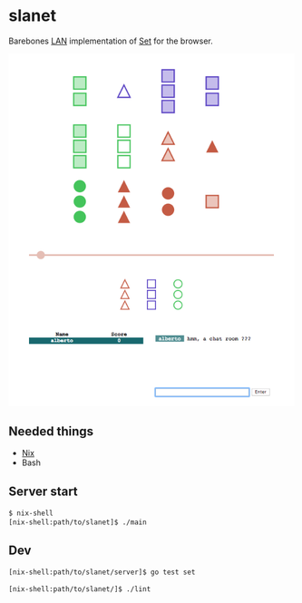 # slanet

Barebones [LAN](https://en.wikipedia.org/wiki/Local_area_network) implementation of [Set](https://en.wikipedia.org/wiki/Set_(card_game)) for the browser.

![](cover.png)

Needed things
---
*   [Nix](https://nixos.org/nix/)
*   Bash

Server start
---
```
$ nix-shell
[nix-shell:path/to/slanet]$ ./main
```

Dev
---
```
[nix-shell:path/to/slanet/server]$ go test set
```
```
[nix-shell:path/to/slanet/]$ ./lint
```
